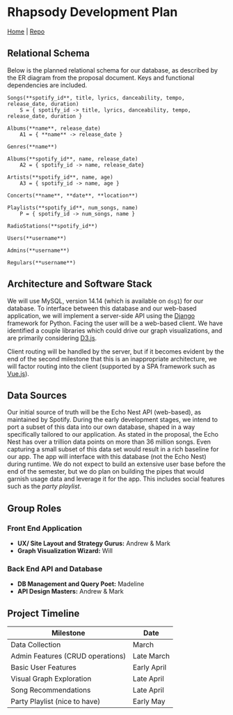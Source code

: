 # Rhapsody Development Plan

[Home] | [Repo]

## Relational Schema

Below is the planned relational schema for our database, as described by the ER diagram from the proposal document. Keys and functional dependencies are included.

```
Songs(**spotify_id**, title, lyrics, danceability, tempo, release_date, duration)
    S = { spotify_id -> title, lyrics, danceability, tempo, release_date, duration }

Albums(**name**, release_date)
    A1 = { **name** -> release_date }

Genres(**name**)

Albums(**spotify_id**, name, release_date)
    A2 = { spotify_id -> name, release_date}

Artists(**spotify_id**, name, age)
    A3 = { spotify_id -> name, age }

Concerts(**name**, **date**, **location**)

Playlists(**spotify_id**, num_songs, name)
    P = { spotify_id -> num_songs, name }

RadioStations(**spotify_id**)

Users(**username**)

Admins(**username**)

Regulars(**username**)
```


## Architecture and Software Stack

We will use MySQL, version 14.14 (which is available on `dsg1`) for our database. To interface between this database and our web-based application, we will implement a server-side API using the [Django] framework for Python. Facing the user will be a web-based client. We have identified a couple libraries which could drive our graph visualizations, and are primarily considering [D3.js].

Client routing will be handled by the server, but if it becomes evident by the end of the second milestone that this is an inappropriate architecture, we will factor routing into the client (supported by a SPA framework such as [Vue.js]).


## Data Sources

Our initial source of truth will be the Echo Nest API (web-based), as maintained by Spotify. During the early development stages, we intend to port a subset of this data into our own database, shaped in a way specifically tailored to our application. As stated in the proposal, the Echo Nest has over a trillion data points on more than 36 million songs. Even capturing a small subset of this data set would result in a rich baseline for our app. The app will interface with this database (not the Echo Nest) during runtime.
We do not expect to build an extensive user base before the end of the semester, but we do plan on building the pipes that would garnish usage data and leverage it for the app. This includes social features such as the *party playlist*.


## Group Roles

### Front End Application

- **UX/ Site Layout and Strategy Gurus:** Andrew & Mark
- **Graph Visualization Wizard:** Will

### Back End API and Database

- **DB Management and Query Poet:** Madeline
- **API Design Masters:** Andrew & Mark


## Project Timeline

| Milestone | Date |
|-----------|------|
| Data Collection | March |
| Admin Features (CRUD operations) | Late March |
| Basic User Features | Early April |
| Visual Graph Exploration | Late April |
| Song Recommendations | Late April |
| Party Playlist (nice to have) | Early May |


[Home]: https://wbadart.github.io/rhapsody
[Repo]: https://github.com/wbadart/rhapsody

[Django]: https://www.djangoproject.com/
[D3.js]: https://d3js.org/
[Vue.js]: https://vuejs.org/
